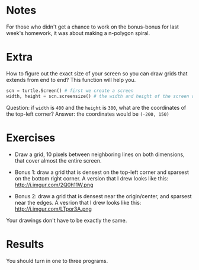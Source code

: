 Notes
=====
For those who didn't get a chance to work on the bonus-bonus for last week's homework, it was about making a n-polygon spiral.

Extra
=====
How to figure out the exact size of your screen so you can draw grids that extends from end to end? This function will help you.
```python
scn = turtle.Screen() # first we create a screen
width, height = scn.screensize() # the width and height of the screen will be stored in variable width and height
```
Question: if ```width``` is ```400``` and the ```height``` is ```300```, what are the coordinates of the top-left corner?
Answer: the coordinates would be ```(-200, 150)```

Exercises
=========
* Draw a grid, 10 pixels between neighboring lines on both dimensions, that cover almost the entire screen.

* Bonus 1: draw a grid that is densest on the top-left corner and sparsest on the bottom right corner. A version that I drew looks like this: http://i.imgur.com/2Q0h11W.png

* Bonus 2: draw a grid that is densest near the origin/center, and sparsest near the edges. A vesrion that I drew looks like this: http://i.imgur.com/LTpor3A.png

Your drawings don't have to be exactly the same.

Results
=======
You should turn in one to three programs.
